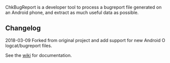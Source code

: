 ChkBugReport is a developer tool to process a bugreport file generated on an Android phone,
and extract as much useful data as possible.

Changelog
---------
2018-03-09 Forked from original project and add support for new Android O logcat/bugreport files.

See the [wiki](https://github.com/sonyxperiadev/ChkBugReport/wiki) for documentation.
